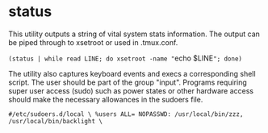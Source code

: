 # status

This utility outputs a string of vital system stats information. The output can be piped through to xsetroot or used in .tmux.conf.

`(status | while read LINE; do xsetroot -name "`echo $LINE`"; done)`

The utility also captures keyboard events and execs a corresponding shell script. The user should be part of the group "input". Programs requiring super user access (sudo) such as power states or other hardware access should make the necessary allowances in the sudoers file.

`
#/etc/sudoers.d/local \
%users ALL= NOPASSWD: /usr/local/bin/zzz, /usr/local/bin/backlight \
`
